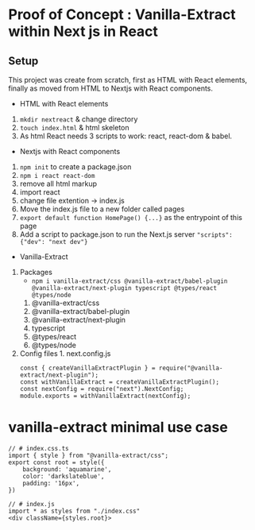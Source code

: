 # Proof of Concept : Vanilla-Extract within Next js in React

## Setup

This project was create from scratch, first as HTML with React elements, finally as moved from HTML to Nextjs with React components.

- HTML with React elements

1. `mkdir nextreact` & change directory
2. `touch index.html` & html skeleton
3. As html React needs 3 scripts to work: react, react-dom & babel.

- Nextjs with React components

1. `npm init` to create a package.json
2. `npm i react react-dom`
3. remove all html markup
4. import react
5. change file extention -> index.js
6. Move the index.js file to a new folder called pages
7. `export default function HomePage() {...}` as the entrypoint of this page
8. Add a script to package.json to run the Next.js server `"scripts": {"dev": "next dev"}`

- Vanilla-Extract

1. Packages
   * `npm i vanilla-extract/css @vanilla-extract/babel-plugin @vanilla-extract/next-plugin typescript @types/react @types/node`
   1. @vanilla-extract/css 
   2. @vanilla-extract/babel-plugin 
   3. @vanilla-extract/next-plugin
   4. typescript 
   5. @types/react 
   6. @types/node
2. Config files 1. next.config.js
   ```
   const { createVanillaExtractPlugin } = require("@vanilla-extract/next-plugin");
   const withVanillaExtract = createVanillaExtractPlugin();
   const nextConfig = require("next").NextConfig;
   module.exports = withVanillaExtract(nextConfig);
   ```


# vanilla-extract minimal use case

```
// # index.css.ts
import { style } from "@vanilla-extract/css";
export const root = style({
    background: 'aquamarine',
    color: 'darkslateblue',
    padding: '16px',
})

// # index.js
import * as styles from "./index.css"
<div className={styles.root}>
```